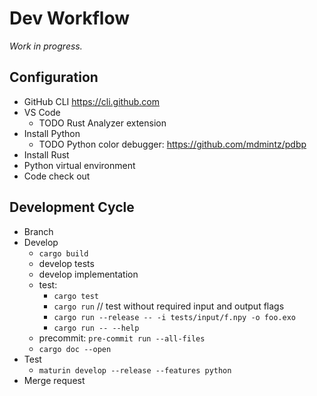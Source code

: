 # Dev Workflow

*Work in progress.*

## Configuration

* GitHub CLI https://cli.github.com
* VS Code
  * TODO Rust Analyzer extension
* Install Python
  * TODO Python color debugger: https://github.com/mdmintz/pdbp
* Install Rust
* Python virtual environment
* Code check out

## Development Cycle

* Branch
* Develop
  * `cargo build`
  * develop tests
  * develop implementation
  * test:
    * `cargo test`
    * `cargo run`  // test without required input and output flags
    * `cargo run --release -- -i tests/input/f.npy -o foo.exo`
    * `cargo run -- --help`
  * precommit: `pre-commit run --all-files`
  * `cargo doc --open`
* Test
  * `maturin develop --release --features python`
* Merge request
